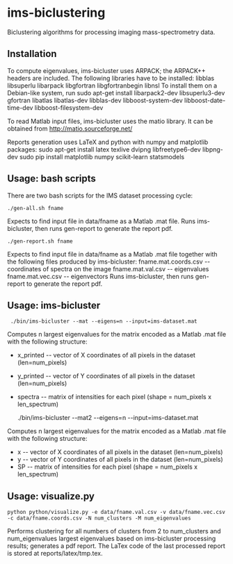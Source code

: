 ims-biclustering
================

Biclustering algorithms for processing imaging mass-spectrometry data.


Installation
------------

To compute eigenvalues, ims-bicluster uses ARPACK; the ARPACK++ headers are included. The following libraries have to be installed:
	libblas libsuperlu libarpack libgfortran libgfortranbegin libnsl
To install them on a Debian-like system, run
	sudo apt-get install libarpack2-dev libsuperlu3-dev gfortran libatlas libatlas-dev libblas-dev libboost-system-dev libboost-date-time-dev libboost-filesystem-dev

To read Matlab input files, ims-bicluster uses the matio library. It can be obtained from
	http://matio.sourceforge.net/

Reports generation uses LaTeX and python with numpy and matplotlib packages:
	sudo apt-get install latex texlive dvipng libfreetype6-dev libpng-dev
	sudo pip install matplotlib numpy scikit-learn statsmodels


Usage: bash scripts
-------------------

There are two bash scripts for the IMS dataset processing cycle:

	./gen-all.sh fname
Expects to find input file in data/fname as a Matlab .mat file. Runs ims-bicluster, then runs gen-report to generate the report pdf.

	./gen-report.sh fname
Expects to find input file in data/fname as a Matlab .mat file together with the following files produced by ims-bicluster:
	fname.mat.coords.csv	-- coordinates of spectra on the image
	fname.mat.val.csv		-- eigenvalues
	fname.mat.vec.csv		-- eigenvectors
 Runs ims-bicluster, then runs gen-report to generate the report pdf.


Usage: ims-bicluster
--------------------

	 ./bin/ims-bicluster --mat --eigens=n --input=ims-dataset.mat

Computes n largest eigenvalues for the matrix encoded as a Matlab .mat file with the following structure:
 * x_printed	-- vector of X coordinates of all pixels in the dataset (len=num_pixels)
 * y_printed	-- vector of Y coordinates of all pixels in the dataset (len=num_pixels)
 * spectra		-- matrix of intensities for each pixel (shape = num_pixels x len_spectrum)
 
	 ./bin/ims-bicluster --mat2 --eigens=n --input=ims-dataset.mat

Computes n largest eigenvalues for the matrix encoded as a Matlab .mat file with the following structure:
 * x	-- vector of X coordinates of all pixels in the dataset (len=num_pixels)
 * y	-- vector of Y coordinates of all pixels in the dataset (len=num_pixels)
 * SP	-- matrix of intensities for each pixel (shape = num_pixels x len_spectrum)


Usage: visualize.py
-------------------

	python python/visualize.py -e data/fname.val.csv -v data/fname.vec.csv -c data/fname.coords.csv -N num_clusters -M num_eigenvalues
Performs clustering for all numbers of clusters from 2 to num_clusters and num_eigenvalues largest eigenvalues based on ims-bicluster processing results; generates a pdf report. The LaTex code of the last processed report is stored at reports/latex/tmp.tex.



